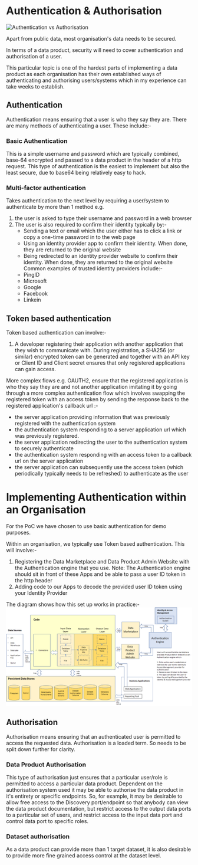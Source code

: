 # Authentication & Authorisation

![Authentication vs Authorisation](https://miro.medium.com/max/413/0*nrG185aDIksAga3W.jpg)

Apart from public data, most organisation's data needs to be secured. 

In terms of a data product, security will need to cover authentication and authorisation of a user.

This particular topic is one of the hardest parts of implementing a data product as each organisation has their 
own established ways of authenticating and authorising users/systems which in my experience can take weeks to establish.

## Authentication
Authentication means ensuring that a user is who they say they are. There are many methods of authenticating a user. 
These include:-

### Basic Authentication
This is a simple username and password which are typically combined, base-64 encrypted and passed to a data product in the header of a http request.
This type of authentication is the easiest to implement but also the least secure, due to base64 being relatively easy to hack. 

### Multi-factor authentication
Takes authentication to the next level by requiring a user/system to authenticate by more than 1 method 
e.g. 
1. the user is asked to type their username and password in a web browser
2. The user is also required to confirm their identity typically by:-
   * Sending a text or email which the user either has to click a link or copy a one-time password in to the web page
   * Using an identity provider app to confirm their identity. When done, they are returned to the original website
   * Being redirected to an identity provider website to confirm their identity. When done, they are returned to the original website
   Common examples of trusted identity providers include:-
   * PingID
   * Microsoft
   * Google
   * Facebook
   * Linkein

## Token based authentication
   Token based authentication can involve:-
   1. A developer registering their application with another application that they wish to communicate with. During registration, a SHA256 (or similar) encrypted token can be generated and together with an API key or Client ID and Client secret ensures that only registered applications can gain access.

   More complex flows e.g. OAUTH2, ensure that the registered application is who they say they are and not another application imitating it by going through a more complex authentication flow which involves swapping the registered token with an access token by sending the response back to the registered application's callback url :-
   * the server application providing information that was previously registered with the authentication system
   * the authentication system responding to a server application url which was previously registered.
   * the server application redirecting the user to the authentication system to securely authenticate
   * the authentication system responding with an access token to a callback url on the server application
   * the server application can subsequently use the access token (which periodically typically needs to be refreshed) to authenticate as the user

# Implementing Authentication within an Organisation
For the PoC we have chosen to use basic authentication for demo purposes. 

Within an organisation, we typically use Token based authentication. This will involve:-
1. Registering the Data Marketplace and Data Product Admin Website with the Authentication engine that you use. 
Note: The Authentication engine should sit in front of these Apps and be able to pass a user ID token in the http header
2. Adding code to our Apps to decode the provided user ID token using your Identity Provider 

The diagram shows how this set up works in practice:-
![Authentication vs Authorisation](dp-authentication.png)

## Authorisation
Authorisation means ensuring that an authenticated user is permitted to access the requested data.
Authorisation is a loaded term. So needs to be split down further for clarity.

### Data Product Authorisation
This type of authorisation just ensures that a particular user/role is permitted to access a particular data product. 
Dependent on the authorisation system used it may be able to authorise the data product in it's entirety or specific endpoints.
So, for example, it may be desirable to allow free access to the Discovery port/endpoint so that anybody can view the data product documentation, but restrict access to the output data ports
to a particular set of users, and restrict access to the input data port and control data port to specific roles.

### Dataset authorisation
As a data product can provide more than 1 target dataset, it is also desirable to provide more fine grained access control at the dataset level.

